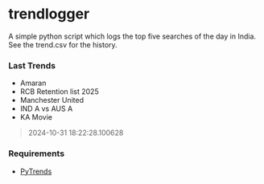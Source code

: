 # trendlogger
A simple python script which logs the top five searches of the day in India.<br>See the trend.csv for the history.<br>

<!-- Last Trends -->
### Last Trends
* Amaran
* RCB Retention list 2025
* Manchester United
* IND A vs AUS A
* KA Movie
> 2024-10-31 18:22:28.100628

<!-- Requirements -->
### Requirements
* [PyTrends](https://github.com/dreyco676/pytrends)
